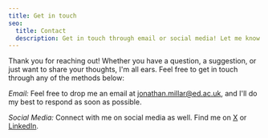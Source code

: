 ```yaml
---
title: Get in touch
seo:
  title: Contact
  description: Get in touch through email or social media! Let me know how I can help.
---
```


Thank you for reaching out! Whether you have a question, a suggestion, or just want to share your thoughts, I'm all ears. Feel free to get in touch through any of the methods below:

_Email:_
Feel free to drop me an email at [jonathan.millar@ed.ac.uk](mailto:jonathan.millar@ed.ac.uk), and I'll do my best to respond as soon as possible.

_Social Media:_
Connect with me on social media as well. Find me on [X](https://x.com/jemillarni) or [LinkedIn](https://www.linkedin.com/in/jonathan-millar-274960318/).
